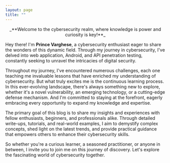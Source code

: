 ```yaml
---
layout: page
title: ""
---
```

<center>_**Welcome to the cybersecurity realm, where knowledge is power and curiosity is key!**_</center>

Hey there! I'm **Prince Varghese**, a cybersecurity enthusiast eager to share the wonders of this dynamic field. Through my journey in cybersecurity, I've delved into web application, Android, and API penetration testing, constantly seeking to unravel the intricacies of digital security.

Throughout my journey, I've encountered numerous challenges, each one teaching me invaluable lessons that have enriched my understanding of cybersecurity. But what truly excites me is the continuous learning process. In this ever-evolving landscape, there's always something new to explore, whether it's a novel vulnerability, an emerging technology, or a cutting-edge defense mechanism. And I'm committed to staying at the forefront, eagerly embracing every opportunity to expand my knowledge and expertise.

The primary goal of this blog is to share my insights and experiences with fellow enthusiasts, beginners, and professionals alike. Through detailed write-ups, tutorials, and real-world examples, I aim to demystify complex concepts, shed light on the latest trends, and provide practical guidance that empowers others to enhance their cybersecurity skills.

So whether you're a curious learner, a seasoned practitioner, or anyone in between, I invite you to join me on this journey of discovery. Let's explore the fascinating world of cybersecurity together.

